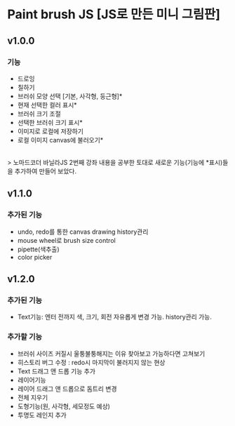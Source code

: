# Paint brush JS [JS로 만든 미니 그림판]

## v1.0.0

### 기능

- 드로잉
- 칠하기
- 브러쉬 모양 선택 [기본, 사각형, 둥근형]\*
- 현재 선택한 컬러 표시\*
- 브러쉬 크기 조절
- 선택한 브러쉬 크기 표시\*
- 이미지로 로컬에 저장하기
- 로컬 이미지 canvas에 불러오기\*

<br />
> 노마드코더 바닐라JS 2번째 강좌 내용을 공부한 토대로
새로운 기능(기능에 *표시)들을 추가하여 만들어 보았다.

## v1.1.0

### 추가된 기능

- undo, redo를 통한 canvas drawing history관리
- mouse wheel로 brush size control
- pipette(색추출)
- color picker

## v1.2.0

### 추가된 기능

- Text기능: 엔터 전까지 색, 크기, 회전 자유롭게 변경 가능. history관리 가능.

### 추가할 기능

- 브러쉬 사이즈 커질시 울퉁불퉁해지는 이유 찾아보고 가능하다면 고쳐보기
- 히스토리 버그 수정 : redo시 마지막이 불러지지 않는 현상
- Text 드래그 앤 드롭 기능 추가
- 레이어기능
- 레이어 드래그 앤 드롭으로 돔트리 변경
- 전체 지우기
- 도형기능(원, 사각형, 세모정도 예상)
- 투명도 레인지 추가
